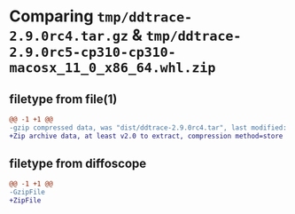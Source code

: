 # Comparing `tmp/ddtrace-2.9.0rc4.tar.gz` & `tmp/ddtrace-2.9.0rc5-cp310-cp310-macosx_11_0_x86_64.whl.zip`

## filetype from file(1)

```diff
@@ -1 +1 @@
-gzip compressed data, was "dist/ddtrace-2.9.0rc4.tar", last modified: Wed May  8 21:28:29 2024, max compression
+Zip archive data, at least v2.0 to extract, compression method=store
```

## filetype from diffoscope

```diff
@@ -1 +1 @@
-GzipFile
+ZipFile
```

